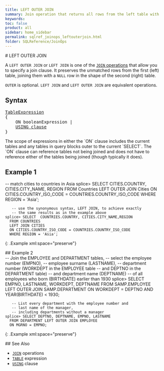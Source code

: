 ```yaml
---
title: LEFT OUTER JOIN
summary: Join operation that returns all rows from the left table with the matching rows in the right table. The result is NULL in the right side when there is no match.
keywords:
toc: false
product: all
sidebar: home_sidebar
permalink: sqlref_joinops_leftouterjoin.html
folder: SQLReference/JoinOps
---
```

<section>
<div class="TopicContent" data-swiftype-index="true" markdown="1">
# LEFT OUTER JOIN

A `LEFT OUTER JOIN` or `LEFT JOIN` is one of the [`JOIN`
operations](sqlref_joinops_about.html) that allow you to specify a join
clause. It preserves the unmatched rows from the first (left) table,
joining them with a `NULL` row in the shape of the second (right) table.

`OUTER` is optional. `LEFT JOIN` and `LEFT OUTER JOIN` are equivalent operations.

## Syntax

<div class="fcnWrapperWide"><pre class="FcnSyntax">
<a href="sqlref_expressions_table.html">TableExpression</a>
{
    ON booleanExpression |
    <a href="sqlref_clauses_using.html">USING clause</a>
}</pre>

</div>
The scope of expressions in either the `ON` clause includes the current
tables and any tables in query blocks outer to the current `SELECT`. The
`ON` clause can reference tables not being joined and does not have to
reference either of the tables being joined (though typically it does).

## Example 1

<div class="preWrapperWide" markdown="1">
       -- match cities to countries in Asia
    splice> SELECT CITIES.COUNTRY, CITIES.CITY_NAME, REGION
      FROM Countries
      LEFT OUTER JOIN Cities
      ON CITIES.COUNTRY_ISO_CODE = COUNTRIES.COUNTRY_ISO_CODE
      WHERE REGION = 'Asia';

       -- use the synonymous syntax, LEFT JOIN, to achieve exactly
       -- the same results as in the example above
    splice> SELECT  COUNTRIES.COUNTRY, CITIES.CITY_NAME,REGION
      FROM COUNTRIES
      LEFT JOIN CITIES
      ON CITIES.COUNTRY_ISO_CODE = COUNTRIES.COUNTRY_ISO_CODE
      WHERE REGION = 'Asia';
{: .Example xml:space="preserve"}

</div>
## Example 2

<div class="preWrapperWide" markdown="1">
       -- Join the EMPLOYEE and DEPARTMENT tables,
       -- select the employee number (EMPNO),
       -- employee surname (LASTNAME),
       -- department number (WORKDEPT in the EMPLOYEE table
       -- and DEPTNO in the DEPARTMENT table)
       -- and department name (DEPTNAME)
       -- of all employees who born (BIRTHDATE) earlier than 1930
    splice> SELECT EMPNO, LASTNAME, WORKDEPT, DEPTNAME
      FROM SAMP.EMPLOYEE LEFT OUTER JOIN SAMP.DEPARTMENT
      ON WORKDEPT = DEPTNO
      AND YEAR(BIRTHDATE) < 1930;

       -- List every department with the employee number and
       -- last name of the manager,
       -- including departments without a manager
    splice> SELECT DEPTNO, DEPTNAME, EMPNO, LASTNAME
      FROM DEPARTMENT LEFT OUTER JOIN EMPLOYEE
      ON MGRNO = EMPNO;
{: .Example xml:space="preserve"}

</div>
## See Also

* [`JOIN`](sqlref_joinops_intro.html) operations
* [`TABLE`](sqlref_expressions_table.html) expression
* [`USING`](sqlref_clauses_using.html) clause

</div>
</section>
